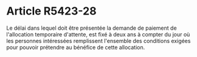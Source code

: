# Article R5423-28

  
Le délai dans lequel doit être présentée la demande de paiement de l'allocation temporaire d'attente, est fixé à deux ans à compter du jour où les personnes intéressées remplissent l'ensemble des conditions exigées pour pouvoir prétendre au bénéfice de cette allocation.